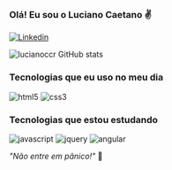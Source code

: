 
### Olá! Eu sou o Luciano Caetano ✌️

[![Linkedin](https://img.shields.io/badge/LinkedIn-0077B5?style=for-the-badge&logo=linkedin&logoColor=white
)](https://www.linkedin.com/in/luciano-caetano-carneiro/)

![lucianoccr GitHub stats](https://github-readme-stats.vercel.app/api?username=lucianoccr&show_icons=true&theme=react)

### Tecnologias que eu uso no meu dia

<div style="display: inline">
    <img alt="html5" src="https://img.shields.io/badge/html5-%23E34F26.svg?style=for-the-badge&logo=html5&logoColor=white
" />
    <img alt="css3" src="https://img.shields.io/badge/CSS3-1572B6?style=for-the-badge&logo=css3&logoColor=white
" />
</div><br/>

### Tecnologias que estou estudando

<div style="display: inline">
    <img alt="javascript" src="https://img.shields.io/badge/JavaScript-F7DF1E?style=for-the-badge&logo=javascript&logoColor=black
" />
<img alt="jquery" src="https://img.shields.io/badge/jQuery-0769AD?style=for-the-badge&logo=jquery&logoColor=white
" />
<img alt="angular" src="https://img.shields.io/badge/Angular-DD0031?style=for-the-badge&logo=angular&logoColor=white
" />
</div><br/>

<i>"Não entre em pânico!"</i> 🎒
<br/>

